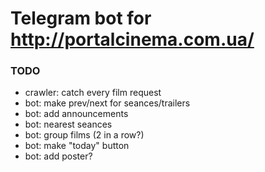 # Telegram bot for http://portalcinema.com.ua/

### TODO
- crawler: catch every film request
- bot: make prev/next for seances/trailers
- bot: add announcements
- bot: nearest seances
- bot: group films (2 in a row?)
- bot: make "today" button
- bot: add poster?